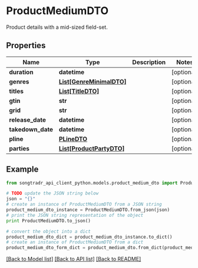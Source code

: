 # ProductMediumDTO

Product details with a mid-sized field-set.

## Properties
Name | Type | Description | Notes
------------ | ------------- | ------------- | -------------
**duration** | **datetime** |  | [optional] 
**genres** | [**List[GenreMinimalDTO]**](GenreMinimalDTO.md) |  | [optional] 
**titles** | [**List[TitleDTO]**](TitleDTO.md) |  | [optional] 
**gtin** | **str** |  | [optional] 
**grid** | **str** |  | [optional] 
**release_date** | **datetime** |  | [optional] 
**takedown_date** | **datetime** |  | [optional] 
**pline** | [**PLineDTO**](PLineDTO.md) |  | [optional] 
**parties** | [**List[ProductPartyDTO]**](ProductPartyDTO.md) |  | [optional] 

## Example

```python
from songtradr_api_client_python.models.product_medium_dto import ProductMediumDTO

# TODO update the JSON string below
json = "{}"
# create an instance of ProductMediumDTO from a JSON string
product_medium_dto_instance = ProductMediumDTO.from_json(json)
# print the JSON string representation of the object
print ProductMediumDTO.to_json()

# convert the object into a dict
product_medium_dto_dict = product_medium_dto_instance.to_dict()
# create an instance of ProductMediumDTO from a dict
product_medium_dto_form_dict = product_medium_dto.from_dict(product_medium_dto_dict)
```
[[Back to Model list]](../README.md#documentation-for-models) [[Back to API list]](../README.md#documentation-for-api-endpoints) [[Back to README]](../README.md)


